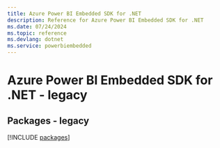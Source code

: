```yaml
---
title: Azure Power BI Embedded SDK for .NET
description: Reference for Azure Power BI Embedded SDK for .NET
ms.date: 07/24/2024
ms.topic: reference
ms.devlang: dotnet
ms.service: powerbiembedded
---
```

# Azure Power BI Embedded SDK for .NET - legacy
## Packages - legacy
[!INCLUDE [packages](power-bi-embedded-index.md)]
